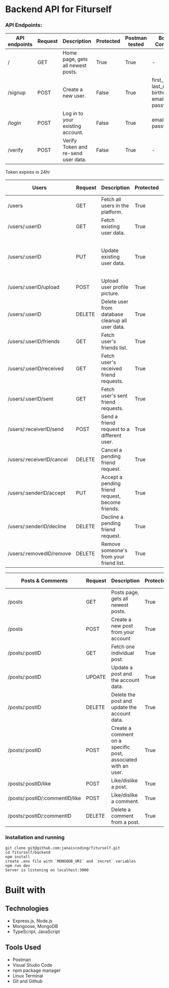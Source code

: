 # Backend API for Fiturself

### API Endpoints:

| API endpoints | Request | Description                         | Protected | Postman tested | Body Content                                     |
| ------------- | ------- | ----------------------------------- | --------- | -------------- | ------------------------------------------------ |
| /             | GET     | Home page, gets all newest posts.   | True      | True           | -                                                |
| /signup       | POST    | Create a new user.                  | False     | True           | first_name, last_name, birthday, email, password |
| /login        | POST    | Log in to your existing account.    | False     | True           | email, password                                  |
| /verify       | POST    | Verify Token and re-send user data. | False     | True           | -                                                |

Token expires in 24hr

| Users                     | Request | Description                                      | Protected | Postman tested    | Body Content                                                            |
| ------------------------- | ------- | ------------------------------------------------ | --------- | ----------------- | ----------------------------------------------------------------------- |
| /users                    | GET     | Fetch all users in the platform.                 | True      | True              | -                                                                       |
| /users/:userID            | GET     | Fetch existing user data.                        | True      | True              | -                                                                       |
| /users/:userID            | PUT     | Update existing user data.                       | True      | True              | ubirthday, ufirst_name, ulast_name, ubio, ucurrent_weight, ugoal_weight |
| /users/:userID/upload     | POST    | Upload user profile picture.                     | True      | False(used views) | -                                                                       |
| /users/:userID            | DELETE  | Delete user from database cleanup all user data. | True      | True              | -                                                                       |
| /users/:userID/friends    | GET     | Fetch user's friends list.                       | True      | True              | -                                                                       |
| /users/:userID/received   | GET     | Fetch user's received friend requests.           | True      | True              | -                                                                       |
| /users/:userID/sent       | GET     | Fetch user's sent friend requests.               | True      | True              | senderID                                                                |
| /users/:receiverID/send   | POST    | Send a friend request to a different user.       | True      | True              | senderID                                                                |
| /users/:receiverID/cancel | DELETE  | Cancel a pending friend request.                 | True      | True              | senderID                                                                |
| /users/:senderID/accept   | PUT     | Accept a pending friend request, become friends. | True      | True              | receiverID                                                              |
| /users/:senderID/decline  | DELETE  | Decline a pending friend request.                | True      | True              | receiverID                                                              |
| /users/:removedID/remove  | DELETE  | Remove someone's from your friend list.          | True      | True              | removerID                                                               |

| Posts & Comments               | Request | Description                                                   | Protected | Postman Tested | Body Content    |
| ------------------------------ | ------- | ------------------------------------------------------------- | --------- | -------------- | --------------- |
| /posts                         | GET     | Posts page, gets all newest posts.                            | True      | True           | -               |
| /posts                         | POST    | Create a new post from your account                           | True      | True           | userID, text    |
| /posts/:postID                 | GET     | Fetch one individual post.                                    | True      | True           | -               |
| /posts/:postID                 | UPDATE  | Update a post and the account data.                           | True      | True           | userID, uText   |
| /posts/:postID                 | DELETE  | Delete the post and update the account data.                  | True      | True           | userID          |
| /posts/:postID                 | POST    | Create a comment on a specific post, associated with an user. | True      | True           | userID, comment |
| /posts/:postID/like            | POST    | Like/dislike a post.                                          | True      | True           | userID          |
| /posts/:postID/:commentID/like | POST    | Like/dislike a comment.                                       | True      | True           | userID          |
| /posts/:postID/:commentID      | DELETE  | Delete a comment from a post.                                 | True      | True           | userID          |

### Installation and running

```
git clone git@github.com:janaiscoding/fiturself.git
cd fiturself/backend
npm install
create .env file with `MONGODB_URI` and `secret` variables
npm run dev
Server is listening on localhost:3000
```

# Built with

## Technologies

- Express.js, Node.js
- Mongoose, MongoDB
- TypeScript, JavaScript

## Tools Used

- Postman
- Visual Studio Code
- npm package manager
- Linux Terminal
- Git and Github
